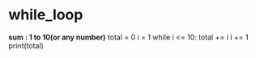 # while_loop
**sum : 1 to 10(or any number)**
total = 0
i = 1 
while i <= 10:
    total += i
    i += 1
print(total)
